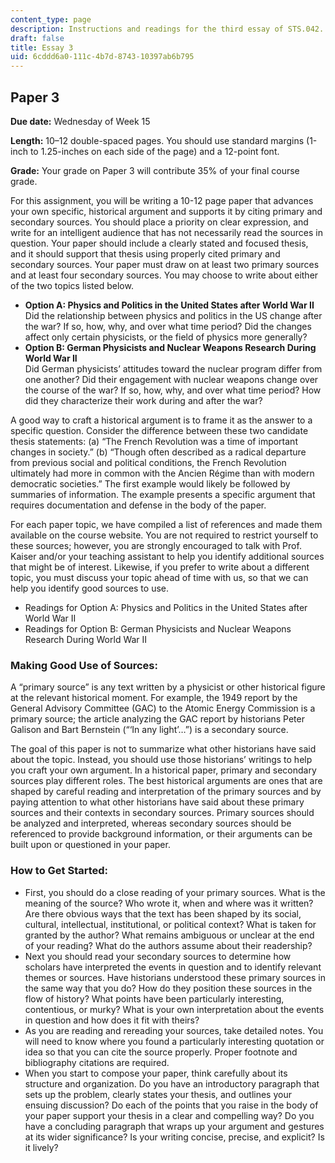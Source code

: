 ```yaml
---
content_type: page
description: Instructions and readings for the third essay of STS.042.
draft: false
title: Essay 3
uid: 6cddd6a0-111c-4b7d-8743-10397ab6b795
---
```

## Paper 3 

**Due date:** Wednesday of Week 15

**Length:** 10–12 double-spaced pages. You should use standard margins (1-inch to 1.25-inches on each side of the page) and a 12-point font.

**Grade:** Your grade on Paper 3 will contribute 35% of your final course grade.

For this assignment, you will be writing a 10-12 page paper that advances your own specific, historical argument and supports it by citing primary and secondary sources. You should place a priority on clear expression, and write for an intelligent audience that has not necessarily read the sources in question. Your paper should include a clearly stated and focused thesis, and it should support that thesis using properly cited primary and secondary sources. Your paper must draw on at least two primary sources and at least four secondary sources. You may choose to write about either of the two topics listed below.

- **Option A: Physics and Politics in the United States after World War II**    
    Did the relationship between physics and politics in the US change after the war? If so, how, why, and over what time period? Did the changes affect only certain physicists, or the field of physics more generally?
- **Option B: German Physicists and Nuclear Weapons Research During World War II**    
    Did German physicists’ attitudes toward the nuclear program differ from one another? Did their engagement with nuclear weapons change over the course of the war? If so, how, why, and over what time period? How did they characterize their work during and after the war?

A good way to craft a historical argument is to frame it as the answer to a specific question. Consider the difference between these two candidate thesis statements: (a) “The French Revolution was a time of important changes in society.” (b) “Though often described as a radical departure from previous social and political conditions, the French Revolution ultimately had more in common with the Ancien Régime than with modern democratic societies.” The first example would likely be followed by summaries of information. The example presents a specific argument that requires documentation and defense in the body of the paper.

For each paper topic, we have compiled a list of references and made them available on the course website. You are not required to restrict yourself to these sources; however, you are strongly encouraged to talk with Prof. Kaiser and/or your teaching assistant to help you identify additional sources that might be of interest. Likewise, if you prefer to write about a different topic, you must discuss your topic ahead of time with us, so that we can help you identify good sources to use.

- Readings for Option A: Physics and Politics in the United States after World War II
- Readings for Option B: German Physicists and Nuclear Weapons Research During World War II

### Making Good Use of Sources:

A “primary source” is any text written by a physicist or other historical figure at the relevant historical moment. For example, the 1949 report by the General Advisory Committee (GAC) to the Atomic Energy Commission is a primary source; the article analyzing the GAC report by historians Peter Galison and Bart Bernstein (“‘In any light’…”) is a secondary source.

The goal of this paper is not to summarize what other historians have said about the topic. Instead, you should use those historians’ writings to help you craft your own argument. In a historical paper, primary and secondary sources play different roles. The best historical arguments are ones that are shaped by careful reading and interpretation of the primary sources and by paying attention to what other historians have said about these primary sources and their contexts in secondary sources. Primary sources should be analyzed and interpreted, whereas secondary sources should be referenced to provide background information, or their arguments can be built upon or questioned in your paper.

### How to Get Started:

- First, you should do a close reading of your primary sources. What is the meaning of the source? Who wrote it, when and where was it written? Are there obvious ways that the text has been shaped by its social, cultural, intellectual, institutional, or political context? What is taken for granted by the author? What remains ambiguous or unclear at the end of your reading? What do the authors assume about their readership?
- Next you should read your secondary sources to determine how scholars have interpreted the events in question and to identify relevant themes or sources. Have historians understood these primary sources in the same way that you do? How do they position these sources in the flow of history? What points have been particularly interesting, contentious, or murky? What is your own interpretation about the events in question and how does it fit with theirs?
- As you are reading and rereading your sources, take detailed notes. You will need to know where you found a particularly interesting quotation or idea so that you can cite the source properly. Proper footnote and bibliography citations are required.
- When you start to compose your paper, think carefully about its structure and organization. Do you have an introductory paragraph that sets up the problem, clearly states your thesis, and outlines your ensuing discussion? Do each of the points that you raise in the body of your paper support your thesis in a clear and compelling way? Do you have a concluding paragraph that wraps up your argument and gestures at its wider significance? Is your writing concise, precise, and explicit? Is it lively?